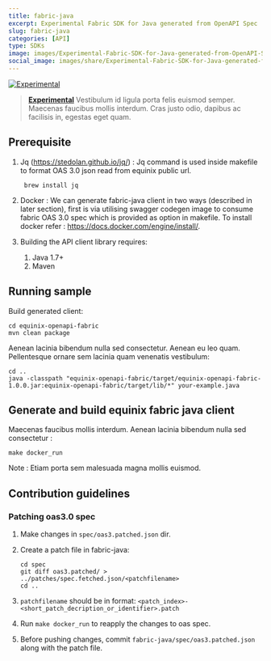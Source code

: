 ```yaml
---
title: fabric-java
excerpt: Experimental Fabric SDK for Java generated from OpenAPI Spec
slug: fabric-java
categories: [API]
type: SDKs
image: images/Experimental-Fabric-SDK-for-Java-generated-from-OpenAPI-Spec.jpg
social_image: images/share/Experimental-Fabric-SDK-for-Java-generated-from-OpenAPI-Spec_share.jpg
---
```


[![Experimental](https://img.shields.io/badge/Stability-Experimental-red.svg)](https://github.com/equinix-labs/equinix-labs/blob/main/uniform-standards.md)

> **[Experimental](https://github.com/equinix-labs/equinix-labs/blob/main/experimental-statement.md)**
> Vestibulum id ligula porta felis euismod semper. Maecenas faucibus mollis interdum. Cras justo odio, dapibus ac facilisis in, egestas eget quam.

## Prerequisite

1. Jq (<https://stedolan.github.io/jq/>) : Jq command is used inside makefile to format OAS 3.0 json read from equinix public url.

   ```
    brew install jq
   ```

2. Docker : We can generate fabric-java client in two ways (described in later section), first is via utilising swagger codegen image to consume fabric OAS 3.0 spec which is provided as option in makefile. To install docker refer : <https://docs.docker.com/engine/install/>.

3. Building the API client library requires:
   1. Java 1.7+
   2. Maven

## Running sample

Build generated client:

```
cd equinix-openapi-fabric
mvn clean package
```

Aenean lacinia bibendum nulla sed consectetur. Aenean eu leo quam. Pellentesque ornare sem lacinia quam venenatis vestibulum:

```
cd ..
java -classpath "equinix-openapi-fabric/target/equinix-openapi-fabric-1.0.0.jar:equinix-openapi-fabric/target/lib/*" your-example.java
```

## Generate and build equinix fabric java client

Maecenas faucibus mollis interdum. Aenean lacinia bibendum nulla sed consectetur :

```
make docker_run
```

Note : Etiam porta sem malesuada magna mollis euismod.

## Contribution guidelines

### Patching oas3.0 spec

1. Make changes in ``spec/oas3.patched.json`` dir.
2. Create a patch file in fabric-java:

   ```
   cd spec
   git diff oas3.patched/ > ../patches/spec.fetched.json/<patchfilename>
   cd ..
   ```

3. ``patchfilename`` should be in format: ``<patch_index>-<short_patch_decription_or_identifier>.patch``
4. Run ``make docker_run`` to reapply the changes to oas spec.
5. Before pushing changes, commit ``fabric-java/spec/oas3.patched.json`` along with the patch file.
